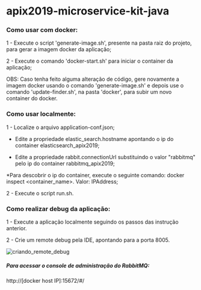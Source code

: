 # apix2019-microservice-kit-java

### Como usar com docker:

1 - Execute o script 'generate-image.sh', presente na pasta raiz do projeto, para gerar a imagem docker da aplicação;

2 - Execute o comando 'docker-start.sh' para iniciar o container da aplicação;

OBS: Caso tenha feito alguma alteração de código, gere novamente a imagem docker usando o comando 'generate-image.sh' e depois use o comando 'update-finder.sh', na pasta 'docker', para subir um novo container do docker. 

### Como usar localmente:

1 - Localize o arquivo application-conf.json;

  - Edite a propriedade elastic_search.hostname apontando o ip do container elasticsearch_apix2019;

  - Edite a propriedade rabbit.connectionUrl substituindo o valor "rabbitmq" pelo ip do container rabbitmq_apix2019;

*Para descobrir o ip do container, execute o seguinte comando: docker inspect <container_name>. Valor: IPAddress;
  
2 - Execute o script run.sh.

### Como realizar debug da aplicação:

1 - Execute a aplicação localmente seguindo os passos das instrução anterior.

2 - Crie um remote debug pela IDE, apontando para a porta 8005.

![criando_remote_debug](https://user-images.githubusercontent.com/38056234/58743250-62924700-8404-11e9-8a3f-8c612060d6b0.png)


##### Para acessar o console de administração do RabbitMQ:
http://[docker host IP]:15672/#/

